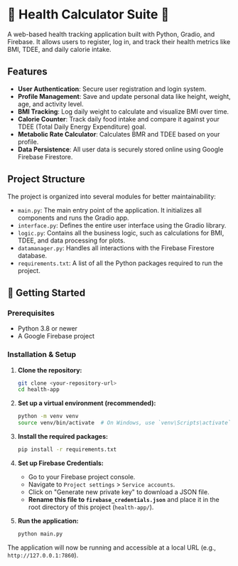 
# 💖 Health Calculator Suite 💖

A web-based health tracking application built with Python, Gradio, and Firebase. It allows users to register, log in, and track their health metrics like BMI, TDEE, and daily calorie intake.

## Features

-   **User Authentication**: Secure user registration and login system.
-   **Profile Management**: Save and update personal data like height, weight, age, and activity level.
-   **BMI Tracking**: Log daily weight to calculate and visualize BMI over time.
-   **Calorie Counter**: Track daily food intake and compare it against your TDEE (Total Daily Energy Expenditure) goal.
-   **Metabolic Rate Calculator**: Calculates BMR and TDEE based on your profile.
-   **Data Persistence**: All user data is securely stored online using Google Firebase Firestore.

## Project Structure

The project is organized into several modules for better maintainability:

-   `main.py`: The main entry point of the application. It initializes all components and runs the Gradio app.
-   `interface.py`: Defines the entire user interface using the Gradio library.
-   `logic.py`: Contains all the business logic, such as calculations for BMI, TDEE, and data processing for plots.
-   `datamanager.py`: Handles all interactions with the Firebase Firestore database.
-   `requirements.txt`: A list of all the Python packages required to run the project.

## 🚀 Getting Started

### Prerequisites

-   Python 3.8 or newer
-   A Google Firebase project

### Installation & Setup

1.  **Clone the repository:**
    ```bash
    git clone <your-repository-url>
    cd health-app
    ```

2.  **Set up a virtual environment (recommended):**
    ```bash
    python -m venv venv
    source venv/bin/activate  # On Windows, use `venv\Scripts\activate`
    ```

3.  **Install the required packages:**
    ```bash
    pip install -r requirements.txt
    ```

4.  **Set up Firebase Credentials:**
    -   Go to your Firebase project console.
    -   Navigate to `Project settings` > `Service accounts`.
    -   Click on "Generate new private key" to download a JSON file.
    -   **Rename this file to `firebase_credentials.json`** and place it in the root directory of this project (`health-app/`).

5.  **Run the application:**
    ```bash
    python main.py
    ```

The application will now be running and accessible at a local URL (e.g., `http://127.0.0.1:7860`).
